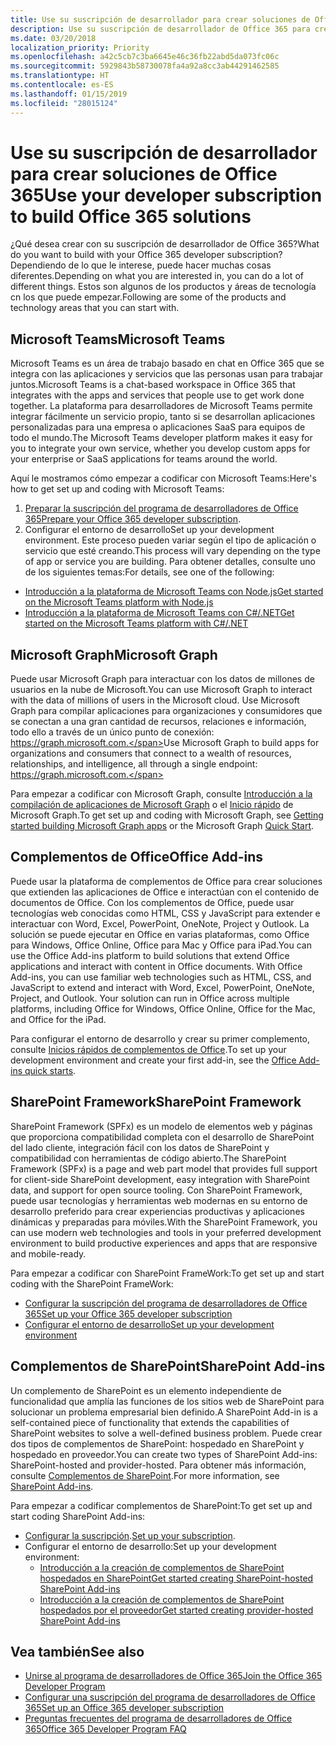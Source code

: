 ```yaml
---
title: Use su suscripción de desarrollador para crear soluciones de Office 365
description: Use su suscripción de desarrollador de Office 365 para crear las soluciones que quiera.
ms.date: 03/20/2018
localization_priority: Priority
ms.openlocfilehash: a42c5cb7c3ba6645e46c36fb22abd5da073fc06c
ms.sourcegitcommit: 5929843b58730078fa4a92a8cc3ab44291462585
ms.translationtype: HT
ms.contentlocale: es-ES
ms.lasthandoff: 01/15/2019
ms.locfileid: "28015124"
---
```

# <a name="use-your-developer-subscription-to-build-office-365-solutions"></a><span data-ttu-id="c8f9d-103">Use su suscripción de desarrollador para crear soluciones de Office 365</span><span class="sxs-lookup"><span data-stu-id="c8f9d-103">Use your developer subscription to build Office 365 solutions</span></span>

<span data-ttu-id="c8f9d-104">¿Qué desea crear con su suscripción de desarrollador de Office 365?</span><span class="sxs-lookup"><span data-stu-id="c8f9d-104">What do you want to build with your Office 365 developer subscription?</span></span> <span data-ttu-id="c8f9d-105">Dependiendo de lo que le interese, puede hacer muchas cosas diferentes.</span><span class="sxs-lookup"><span data-stu-id="c8f9d-105">Depending on what you are interested in, you can do a lot of different things.</span></span> <span data-ttu-id="c8f9d-106">Estos son algunos de los productos y áreas de tecnología cn los que puede empezar.</span><span class="sxs-lookup"><span data-stu-id="c8f9d-106">Following are some of the products and technology areas that you can start with.</span></span>

## <a name="microsoft-teams"></a><span data-ttu-id="c8f9d-107">Microsoft Teams</span><span class="sxs-lookup"><span data-stu-id="c8f9d-107">Microsoft Teams</span></span>

<span data-ttu-id="c8f9d-108">Microsoft Teams es un área de trabajo basado en chat en Office 365 que se integra con las aplicaciones y servicios que las personas usan para trabajar juntos.</span><span class="sxs-lookup"><span data-stu-id="c8f9d-108">Microsoft Teams is a chat-based workspace in Office 365 that integrates with the apps and services that people use to get work done together.</span></span> <span data-ttu-id="c8f9d-109">La plataforma para desarrolladores de Microsoft Teams permite integrar fácilmente un servicio propio, tanto si se desarrollan aplicaciones personalizadas para una empresa o aplicaciones SaaS para equipos de todo el mundo.</span><span class="sxs-lookup"><span data-stu-id="c8f9d-109">The Microsoft Teams developer platform makes it easy for you to integrate your own service, whether you develop custom apps for your enterprise or SaaS applications for teams around the world.</span></span>

<span data-ttu-id="c8f9d-110">Aquí le mostramos cómo empezar a codificar con Microsoft Teams:</span><span class="sxs-lookup"><span data-stu-id="c8f9d-110">Here's how to get set up and coding with Microsoft Teams:</span></span>

1. <span data-ttu-id="c8f9d-111">[Preparar la suscripción del programa de desarrolladores de Office 365](https://docs.microsoft.com/es-ES/microsoftteams/platform/get-started/get-started-tenant)</span><span class="sxs-lookup"><span data-stu-id="c8f9d-111">[Prepare your Office 365 developer subscription](https://docs.microsoft.com/es-ES/microsoftteams/platform/get-started/get-started-tenant).</span></span>
2. <span data-ttu-id="c8f9d-112">Configurar el entorno de desarrollo</span><span class="sxs-lookup"><span data-stu-id="c8f9d-112">Set up your development environment.</span></span> <span data-ttu-id="c8f9d-113">Este proceso pueden variar según el tipo de aplicación o servicio que esté creando.</span><span class="sxs-lookup"><span data-stu-id="c8f9d-113">This process will vary depending on the type of app or service you are building.</span></span> <span data-ttu-id="c8f9d-114">Para obtener detalles, consulte uno de los siguientes temas:</span><span class="sxs-lookup"><span data-stu-id="c8f9d-114">For details, see one of the following:</span></span>

  - [<span data-ttu-id="c8f9d-115">Introducción a la plataforma de Microsoft Teams con Node.js</span><span class="sxs-lookup"><span data-stu-id="c8f9d-115">Get started on the Microsoft Teams platform with Node.js</span></span>](https://docs.microsoft.com/es-ES/microsoftteams/platform/get-started/get-started-nodejs)
  - [<span data-ttu-id="c8f9d-116">Introducción a la plataforma de Microsoft Teams con C#/.NET</span><span class="sxs-lookup"><span data-stu-id="c8f9d-116">Get started on the Microsoft Teams platform with C#/.NET</span></span>](https://docs.microsoft.com/es-ES/microsoftteams/platform/get-started/get-started-dotnet)

## <a name="microsoft-graph"></a><span data-ttu-id="c8f9d-117">Microsoft Graph</span><span class="sxs-lookup"><span data-stu-id="c8f9d-117">Microsoft Graph</span></span>

<span data-ttu-id="c8f9d-118">Puede usar Microsoft Graph para interactuar con los datos de millones de usuarios en la nube de Microsoft.</span><span class="sxs-lookup"><span data-stu-id="c8f9d-118">You can use Microsoft Graph to interact with the data of millions of users in the Microsoft cloud.</span></span> <span data-ttu-id="c8f9d-119">Use Microsoft Graph para compilar aplicaciones para organizaciones y consumidores que se conectan a una gran cantidad de recursos, relaciones e información, todo ello a través de un único punto de conexión: https://graph.microsoft.com.</span><span class="sxs-lookup"><span data-stu-id="c8f9d-119">Use Microsoft Graph to build apps for organizations and consumers that connect to a wealth of resources, relationships, and intelligence, all through a single endpoint: https://graph.microsoft.com.</span></span>

<span data-ttu-id="c8f9d-120">Para empezar a codificar con Microsoft Graph, consulte [Introducción a la compilación de aplicaciones de Microsoft Graph](https://developer.microsoft.com/es-ES/graph/docs/concepts/get-started) o el [Inicio rápido](https://developer.microsoft.com/es-ES/graph/quick-start) de Microsoft Graph.</span><span class="sxs-lookup"><span data-stu-id="c8f9d-120">To get set up and coding with Microsoft Graph, see [Getting started building Microsoft Graph apps](https://developer.microsoft.com/es-ES/graph/docs/concepts/get-started) or the Microsoft Graph [Quick Start](https://developer.microsoft.com/es-ES/graph/quick-start).</span></span>

## <a name="office-add-ins"></a><span data-ttu-id="c8f9d-121">Complementos de Office</span><span class="sxs-lookup"><span data-stu-id="c8f9d-121">Office Add-ins</span></span>

<span data-ttu-id="c8f9d-p105">Puede usar la plataforma de complementos de Office para crear soluciones que extienden las aplicaciones de Office e interactúan con el contenido de documentos de Office. Con los complementos de Office, puede usar tecnologías web conocidas como HTML, CSS y JavaScript para extender e interactuar con Word, Excel, PowerPoint, OneNote, Project y Outlook. La solución se puede ejecutar en Office en varias plataformas, como Office para Windows, Office Online, Office para Mac y Office para iPad.</span><span class="sxs-lookup"><span data-stu-id="c8f9d-p105">You can use the Office Add-ins platform to build solutions that extend Office applications and interact with content in Office documents. With Office Add-ins, you can use familiar web technologies such as HTML, CSS, and JavaScript to extend and interact with Word, Excel, PowerPoint, OneNote, Project, and Outlook. Your solution can run in Office across multiple platforms, including Office for Windows, Office Online, Office for the Mac, and Office for the iPad.</span></span>

<span data-ttu-id="c8f9d-125">Para configurar el entorno de desarrollo y crear su primer complemento, consulte [Inicios rápidos de complementos de Office](https://docs.microsoft.com/es-ES/office/dev/add-ins/).</span><span class="sxs-lookup"><span data-stu-id="c8f9d-125">To set up your development environment and create your first add-in, see the [Office Add-ins quick starts](https://docs.microsoft.com/es-ES/office/dev/add-ins/).</span></span>

## <a name="sharepoint-framework"></a><span data-ttu-id="c8f9d-126">SharePoint Framework</span><span class="sxs-lookup"><span data-stu-id="c8f9d-126">SharePoint Framework</span></span>

<span data-ttu-id="c8f9d-127">SharePoint Framework (SPFx) es un modelo de elementos web y páginas que proporciona compatibilidad completa con el desarrollo de SharePoint del lado cliente, integración fácil con los datos de SharePoint y compatibilidad con herramientas de código abierto.</span><span class="sxs-lookup"><span data-stu-id="c8f9d-127">The SharePoint Framework (SPFx) is a page and web part model that provides full support for client-side SharePoint development, easy integration with SharePoint data, and support for open source tooling.</span></span> <span data-ttu-id="c8f9d-128">Con SharePoint Framework, puede usar tecnologías y herramientas web modernas en su entorno de desarrollo preferido para crear experiencias productivas y aplicaciones dinámicas y preparadas para móviles.</span><span class="sxs-lookup"><span data-stu-id="c8f9d-128">With the SharePoint Framework, you can use modern web technologies and tools in your preferred development environment to build productive experiences and apps that are responsive and mobile-ready.</span></span>

<span data-ttu-id="c8f9d-129">Para empezar a codificar con SharePoint FrameWork:</span><span class="sxs-lookup"><span data-stu-id="c8f9d-129">To get set up and start coding with the SharePoint FrameWork:</span></span>

- [<span data-ttu-id="c8f9d-130">Configurar la suscripción del programa de desarrolladores de Office 365</span><span class="sxs-lookup"><span data-stu-id="c8f9d-130">Set up your Office 365 developer subscription</span></span>](https://docs.microsoft.com/es-ES/sharepoint/dev/spfx/set-up-your-developer-tenant)
- [<span data-ttu-id="c8f9d-131">Configurar el entorno de desarrollo</span><span class="sxs-lookup"><span data-stu-id="c8f9d-131">Set up your development environment</span></span>](https://docs.microsoft.com/es-ES/sharepoint/dev/spfx/set-up-your-development-environment)

## <a name="sharepoint-add-ins"></a><span data-ttu-id="c8f9d-132">Complementos de SharePoint</span><span class="sxs-lookup"><span data-stu-id="c8f9d-132">SharePoint Add-ins</span></span> 

<span data-ttu-id="c8f9d-133">Un complemento de SharePoint es un elemento independiente de funcionalidad que amplía las funciones de los sitios web de SharePoint para solucionar un problema empresarial bien definido.</span><span class="sxs-lookup"><span data-stu-id="c8f9d-133">A SharePoint Add-in is a self-contained piece of functionality that extends the capabilities of SharePoint websites to solve a well-defined business problem.</span></span> <span data-ttu-id="c8f9d-134">Puede crear dos tipos de complementos de SharePoint: hospedado en SharePoint y hospedado en proveedor.</span><span class="sxs-lookup"><span data-stu-id="c8f9d-134">You can create two types of SharePoint Add-ins: SharePoint-hosted and provider-hosted.</span></span> <span data-ttu-id="c8f9d-135">Para obtener más información, consulte [Complementos de SharePoint](https://docs.microsoft.com/es-ES/sharepoint/dev/sp-add-ins/sharepoint-add-ins).</span><span class="sxs-lookup"><span data-stu-id="c8f9d-135">For more information, see [SharePoint Add-ins](https://docs.microsoft.com/es-ES/sharepoint/dev/sp-add-ins/sharepoint-add-ins).</span></span>

<span data-ttu-id="c8f9d-136">Para empezar a codificar complementos de SharePoint:</span><span class="sxs-lookup"><span data-stu-id="c8f9d-136">To get set up and start coding SharePoint Add-ins:</span></span>

- <span data-ttu-id="c8f9d-137">[Configurar la suscripción](https://docs.microsoft.com/es-ES/sharepoint/dev/spfx/set-up-your-developer-tenant).</span><span class="sxs-lookup"><span data-stu-id="c8f9d-137">[Set up your subscription](https://docs.microsoft.com/es-ES/sharepoint/dev/spfx/set-up-your-developer-tenant).</span></span>  
- <span data-ttu-id="c8f9d-138">Configurar el entorno de desarrollo:</span><span class="sxs-lookup"><span data-stu-id="c8f9d-138">Set up your development environment:</span></span> 
  - [<span data-ttu-id="c8f9d-139">Introducción a la creación de complementos de SharePoint hospedados en SharePoint</span><span class="sxs-lookup"><span data-stu-id="c8f9d-139">Get started creating SharePoint-hosted SharePoint Add-ins</span></span>](https://docs.microsoft.com/es-ES/sharepoint/dev/sp-add-ins/get-started-creating-sharepoint-hosted-sharepoint-add-ins)  
  - [<span data-ttu-id="c8f9d-140">Introducción a la creación de complementos de SharePoint hospedados por el proveedor</span><span class="sxs-lookup"><span data-stu-id="c8f9d-140">Get started creating provider-hosted SharePoint Add-ins</span></span>](https://docs.microsoft.com/es-ES/sharepoint/dev/sp-add-ins/get-started-creating-provider-hosted-sharepoint-add-ins)  

## <a name="see-also"></a><span data-ttu-id="c8f9d-141">Vea también</span><span class="sxs-lookup"><span data-stu-id="c8f9d-141">See also</span></span>

- [<span data-ttu-id="c8f9d-142">Unirse al programa de desarrolladores de Office 365</span><span class="sxs-lookup"><span data-stu-id="c8f9d-142">Join the Office 365 Developer Program</span></span>](office-365-developer-program.md)
- [<span data-ttu-id="c8f9d-143">Configurar una suscripción del programa de desarrolladores de Office 365</span><span class="sxs-lookup"><span data-stu-id="c8f9d-143">Set up an Office 365 developer subscription</span></span>](office-365-developer-program-get-started.md) 
- [<span data-ttu-id="c8f9d-144">Preguntas frecuentes del programa de desarrolladores de Office 365</span><span class="sxs-lookup"><span data-stu-id="c8f9d-144">Office 365 Developer Program FAQ</span></span>](office-365-developer-program-faq.md) 
